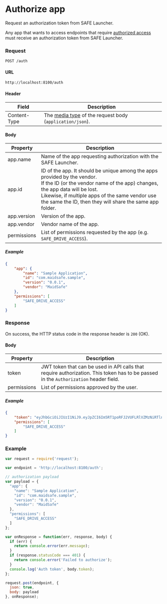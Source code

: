 # Authorize app

Request an authorization token from SAFE Launcher.

Any app that wants to access endpoints that require [authorized access](/auth#authorized-access) must receive an authorization token from SAFE Launcher.

### Request

```
POST /auth
```

#### URL

```
http://localhost:8100/auth
```

#### Header

| Field | Description |
| --- | --- |
| Content-Type | The [media type](https://www.iana.org/assignments/media-types/media-types.xhtml) of the request body (`application/json`). |

#### Body

| Property | Description |
| --- | --- |
| app.name | Name of the app requesting authorization with the SAFE Launcher. |
| app.id | ID of the app. It should be unique among the apps provided by the vendor.<br>If the ID (or the vendor name of the app) changes, the app data will be lost.<br>Likewise, if multiple apps of the same vendor use the same the ID, then they will share the same app folder. |
| app.version | Version of the app. |
| app.vendor | Vendor name of the app. |
| permissions | List of permissions requested by the app (e.g. `SAFE_DRIVE_ACCESS`). |

##### Example

```json
{
	"app": {
		"name": "Sample Application",
		"id": "com.maidsafe.sample",
		"version": "0.0.1",
		"vendor": "MaidSafe"
	},
	"permissions": [
		"SAFE_DRIVE_ACCESS"
	]
}
```

### Response

On success, the HTTP status code in the response header is `200` (OK).

#### Body

| Property | Description |
| --- | --- |
| token | JWT token that can be used in API calls that require authorization. This token has to be passed in the `Authorization` header field. |
| permissions | List of permissions approved by the user. |

##### Example

```json
{
	"token": "eyJhbGciOiJIUzI1NiJ9.eyJpZCI6Im5RT1poRFJ2VUFLRlVZMzNiRTlnQ25VbVVJSkV0Q2lmYk4zYjE1dXZ2TlU9In0.OTKcHQ9VUKYzBXH_MqeWR4UcHFJV-xlllR68UM9l0b4",
	"permissions": [
		"SAFE_DRIVE_ACCESS"
	]
}
```

### Example

```js
var request = require('request');

var endpoint = 'http://localhost:8100/auth';

// authorization payload
var payload = {
  "app": {
    "name": "Sample Application",
    "id": "com.maidsafe.sample",
    "version": "0.0.1",
    "vendor": "MaidSafe"
  },
  "permissions": [
    "SAFE_DRIVE_ACCESS"
  ]
};

var onResponse = function(err, response, body) {
  if (err) {
    return console.error(err.message);
  }
  if (response.statusCode === 401) {
    return console.error('Failed to authorize');
  }
  console.log('Auth token', body.token);
};

request.post(endpoint, {
  json: true,
  body: payload
}, onResponse);
```

